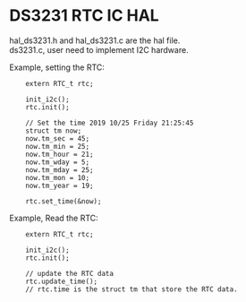 # DS3231 RTC IC HAL
hal_ds3231.h and hal_ds3231.c are the hal file.  
ds3231.c, user need to implement I2C hardware.
  
  
Example, setting the RTC:  
```
    extern RTC_t rtc;
    
    init_i2c();
    rtc.init();

    // Set the time 2019 10/25 Friday 21:25:45
    struct tm now;
    now.tm_sec = 45;
    now.tm_min = 25;
    now.tm_hour = 21;
    now.tm_wday = 5;
    now.tm_mday = 25;
    now.tm_mon = 10;
    now.tm_year = 19;
    
    rtc.set_time(&now);
```
  
Example, Read the RTC:  
```
    extern RTC_t rtc;
    
    init_i2c();
    rtc.init();

    // update the RTC data
    rtc.update_time();
    // rtc.time is the struct tm that store the RTC data.
```
